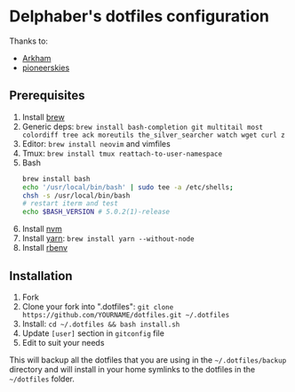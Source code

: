 Delphaber's dotfiles configuration
===============================

Thanks to:

* [Arkham](https://github.com/Arkham)
* [pioneerskies](https://github.com/pioneerskies)

## Prerequisites

1. Install [brew](https://brew.sh/)
2. Generic deps: `brew install bash-completion git multitail most colordiff tree ack moreutils the_silver_searcher watch wget curl z`
3. Editor: `brew install neovim` and vimfiles
4. Tmux: `brew install tmux reattach-to-user-namespace`
5. Bash
    ```bash
    brew install bash
    echo '/usr/local/bin/bash' | sudo tee -a /etc/shells;
    chsh -s /usr/local/bin/bash
    # restart iterm and test
    echo $BASH_VERSION # 5.0.2(1)-release
    ```
6. Install [nvm](https://github.com/creationix/nvm#install-script)
7. Install [yarn](https://yarnpkg.com/lang/en/docs/install/#mac-stable): `brew install yarn --without-node`
8. Install [rbenv](https://github.com/rbenv/rbenv#homebrew-on-macos)

## Installation

1. Fork 
2. Clone your fork into ".dotfiles":
   `git clone https://github.com/YOURNAME/dotfiles.git ~/.dotfiles`
3. Install:
   `cd ~/.dotfiles && bash install.sh`
4. Update `[user]` section in `gitconfig` file
5. Edit to suit your needs

This will backup all the dotfiles that you are using in the `~/.dotfiles/backup`
directory and will install in your home symlinks to the dotfiles in the
`~/dotfiles` folder.
